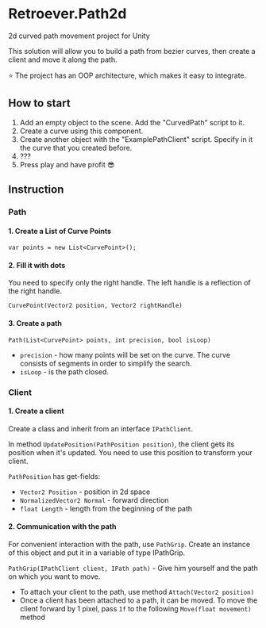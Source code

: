 # Retroever.Path2d
2d curved path movement project for Unity

This solution will allow you to build a path from bezier curves, then create a client and move it along the path.

⭐ The project has an OOP architecture, which makes it easy to integrate.

## How to start
1. Add an empty object to the scene. Add the "CurvedPath" script to it.
2. Create a curve using this component.
3. Create another object with the "ExamplePathClient" script. Specify in it the curve that you created before.
4. ???
5. Press play and have profit 😎

## Instruction
### Path
#### 1. Create a List of Curve Points
`var points = new List<CurvePoint>();`
#### 2. Fill it with dots
You need to specify only the right handle. The left handle is a reflection of the right handle.

`CurvePoint(Vector2 position, Vector2 rightHandle)`
#### 3. Create a path
`Path(List<CurvePoint> points, int precision, bool isLoop)`
- `precision` - how many points will be set on the curve. The curve consists of segments in order to simplify the search.
- `isLoop` - is the path closed.
### Client
#### 1. Create a client
Create a class and inherit from an interface `IPathClient`.

In method `UpdatePosition(PathPosition position)`, the client gets its position when it's updated. You need to use this position to transform your client.

`PathPosition` has get-fields:
- `Vector2 Position` - position in 2d space
- `NormalizedVector2 Normal` - forward direction
- `float Length` - length from the beginning of the path
#### 2. Communication with the path
For convenient interaction with the path, use `PathGrip`. Create an instance of this object and put it in a variable of type IPathGrip.

`PathGrip(IPathClient client, IPath path)` - Give him yourself and the path on which you want to move.
- To attach your client to the path, use method `Attach(Vector2 position)`
- Once a client has been attached to a path, it can be moved. To move the client forward by 1 pixel, pass `1f` to the following `Move(float movement)` method
